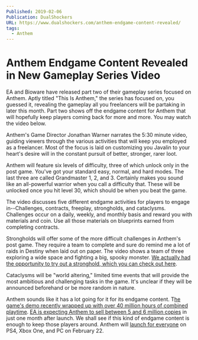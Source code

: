 ```yaml
---
Published: 2019-02-06
Publication: DualShockers
URL: https://www.dualshockers.com/anthem-endgame-content-revealed/
tags:
  - Anthem
---
```

# Anthem Endgame Content Revealed in New Gameplay Series Video

EA and Bioware have released part two of their gameplay series focused on Anthem. Aptly titled "This Is Anthem," the series has focused on, you guessed it, revealing the gameplay all you freelancers will be partaking in later this month. Part two shows off the endgame content for Anthem that will hopefully keep players coming back for more and more. You may watch the video below.

Anthem's Game Director Jonathan Warner narrates the 5:30 minute video, guiding viewers through the various activities that will keep you employed as a freelancer. Most of the focus is laid on customizing you Javalin to your heart's desire will in the constant pursuit of better, stronger, rarer loot.

Anthem will feature six levels of difficulty, three of which unlock only in the post game. You've got your standard easy, normal, and hard modes. The last three are called Grandmaster 1, 2, and 3. Certainly makes you sound like an all-powerful warrior when you call a difficulty that. These will be unlocked once you hit level 30, which should be when you beat the game.

The video discusses five different endgame activities for players to engage in--Challenges, contracts, freeplay, strongholds, and cataclysms. Challenges occur on a daily, weekly, and monthly basis and reward you with materials and coin. Use all those materials on blueprints earned from completing contracts.

Strongholds will offer some of the more difficult challenges in Anthem's post game. They require a team to complete and sure do remind me a lot of raids in Destiny when laid out on paper. The video shows a team of three exploring a wide space and fighting a big, spooky monster. [We actually had the opportunity to try out a stronghold, which you can check out here](https://www.dualshockers.com/anthem-late-game-stronghold-gameplay/).

Cataclysms will be "world altering," limited time events that will provide the most ambitious and challenging tasks in the game. It's unclear if they will be announced beforehand or be more random in nature.

Anthem sounds like it has a lot going for it for its endgame content. T[he game's demo recently wrapped up with over 40 million hours of combined playtime](https://www.dualshockers.com/anthem-demo-exceeded-bioware-ea-expectations-improvements-full-game/). [EA is expecting Anthem to sell between 5 and 6 million copies](https://www.dualshockers.com/anthem-ea-sales-expectations-fiscal-year/) in just one month after launch. We shall see if this kind of endgame content is enough to keep those players around. Anthem will [launch for everyone](https://www.dualshockers.com/anthem-release-schedule-reaction/) on PS4, Xbox One, and PC on February 22.